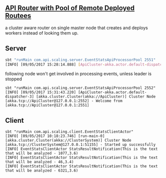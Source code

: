 
[API Router with Pool of Remote Deployed Routees](http://developer.lightbend.com/guides/akka-sample-cluster-scala/#router-example-with-pool-of-remote-deployed-routees)
---------------------------------------------

a cluster aware router on single master node that creates and deploys workers
instead of looking them up.

Server
------

```bash
sbt "runMain com.api.scaling.server.EventStatsApiProcessorPool 2551"
[INFO] [09/05/2017 15:28:14.888] [ApiCluster-akka.actor.default-dispatcher-16] [akka.tcp://ApiCluster@127.0.0.1:2551/user/statsProcessor] ClusterSingletonManager state change [Start -> Oldest]
```


following node won't get involved in processing events, unless leader is
stopped


```
sbt "runMain com.api.scaling.server.EventStatsApiProcessorPool 2552"
[INFO] [09/05/2017 15:31:43.220] [ApiCluster-akka.actor.default-dispatcher-3] [akka.cluster.Cluster(akka://ApiCluster)] Cluster Node [akka.tcp://ApiCluster@127.0.0.1:2552] - Welcome from [akka.tcp://ApiCluster@127.0.0.1:2551]
```

Client
------

```
sbt "runMain com.api.scaling.client.EventStatsClientActor"
[INFO] [09/05/2017 10:18:23.746] [run-main-0] [akka.cluster.Cluster(akka://ClusterSystem)] Cluster Node [akka.tcp://ClusterSystem@127.0.0.1:51155] - Started up successfully
[INFO] EventStatsClientActor StatsResultNotification(This is the text that will be analyzed - 1077,3.6)
[INFO] EventStatsClientActor StatsResultNotification(This is the text that will be analyzed - 46,3.4)
[INFO] EventStatsClientActor StatsResultNotification(This is the text that will be analyzed - 6321,3.6)
```

